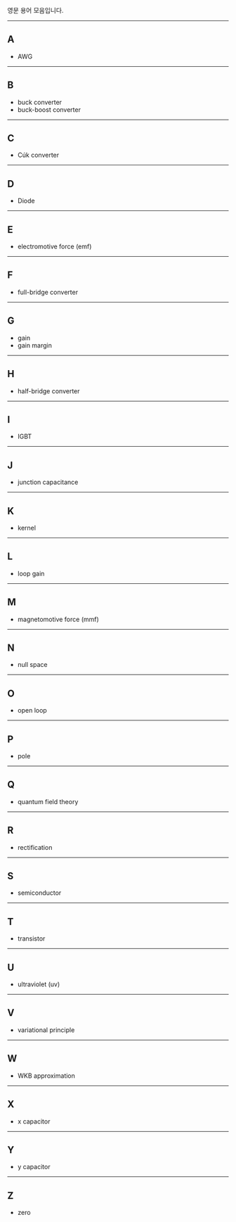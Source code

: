 영문 용어 모음입니다.

---
## A
- AWG

---
## B
- buck converter
- buck-boost converter

---
## C
- Cúk converter

---
## D
- Diode

---
## E
- electromotive force (emf)

---
## F
- full-bridge converter

---
## G
- gain
- gain margin

---
## H
- half-bridge converter

---
## I
- IGBT

---
## J
- junction capacitance

---
## K
- kernel

---
## L
- loop gain

---
## M
- magnetomotive force (mmf)

---
## N
- null space

---
## O
- open loop

---
## P
- pole

---
## Q
- quantum field theory

---
## R
- rectification

---
## S
- semiconductor

---
## T
- transistor

---
## U
- ultraviolet (uv)

---
## V
- variational principle

---
## W
- WKB approximation

---
## X
- x capacitor

---
## Y
- y capacitor

---
## Z
- zero
